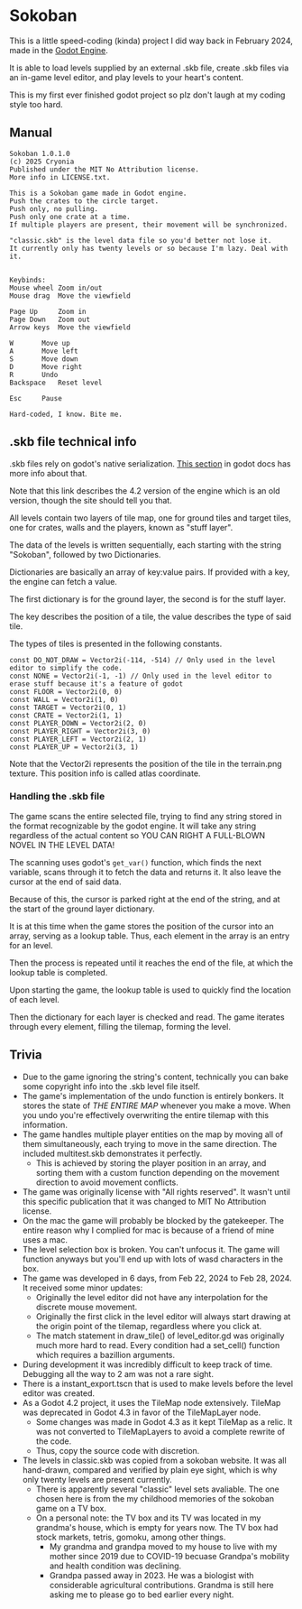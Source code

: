 # Sokoban

This is a little speed-coding (kinda) project I did way back in February 2024, made in the [Godot Engine](https://godotengine.org/).

It is able to load levels supplied by an external .skb file, create .skb files via an in-game level editor, and play levels to your heart's content.

This is my first ever finished godot project so plz don't laugh at my coding style too hard.

## Manual

```
Sokoban 1.0.1.0
(c) 2025 Cryonia
Published under the MIT No Attribution license.
More info in LICENSE.txt.

This is a Sokoban game made in Godot engine.
Push the crates to the circle target.
Push only, no pulling.
Push only one crate at a time.
If multiple players are present, their movement will be synchronized.

"classic.skb" is the level data file so you'd better not lose it.
It currently only has twenty levels or so because I'm lazy. Deal with it.


Keybinds:
Mouse wheel	Zoom in/out
Mouse drag	Move the viewfield

Page Up		Zoom in
Page Down	Zoom out
Arrow keys	Move the viewfield

W		Move up
A		Move left
S		Move down
D		Move right
R		Undo
Backspace	Reset level

Esc		Pause

Hard-coded, I know. Bite me.
```

## .skb file technical info

.skb files rely on godot's native serialization. [This section](https://docs.godotengine.org/en/4.2/tutorials/io/binary_serialization_api.html) in godot docs has more info about that.

Note that this link describes the 4.2 version of the engine which is an old version, though the site should tell you that.

All levels contain two layers of tile map, one for ground tiles and target tiles, one for crates, walls and the players, known as "stuff layer".

The data of the levels is written sequentially, each starting with the string "Sokoban", followed by two Dictionaries.

Dictionaries are basically an array of key:value pairs. If provided with a key, the engine can fetch a value.

The first dictionary is for the ground layer, the second is for the stuff layer.

The key describes the position of a tile, the value describes the type of said tile.

The types of tiles is presented in the following constants.

```
const DO_NOT_DRAW = Vector2i(-114, -514) // Only used in the level editor to simplify the code.
const NONE = Vector2i(-1, -1) // Only used in the level editor to erase stuff because it's a feature of godot
const FLOOR = Vector2i(0, 0)
const WALL = Vector2i(1, 0)
const TARGET = Vector2i(0, 1)
const CRATE = Vector2i(1, 1)
const PLAYER_DOWN = Vector2i(2, 0)
const PLAYER_RIGHT = Vector2i(3, 0)
const PLAYER_LEFT = Vector2i(2, 1)
const PLAYER_UP = Vector2i(3, 1)
```

Note that the Vector2i represents the position of the tile in the terrain.png texture. This position info is called atlas coordinate.

### Handling the .skb file

The game scans the entire selected file, trying to find any string stored in the format recognizable by the godot engine. It will take any string regardless of the actual content so YOU CAN RIGHT A FULL-BLOWN NOVEL IN THE LEVEL DATA!

The scanning uses godot's `get_var()` function, which finds the next variable, scans through it to fetch the data and returns it. It also leave the cursor at the end of said data.

Because of this, the cursor is parked right at the end of the string, and at the start of the ground layer dictionary.

It is at this time when the game stores the position of the cursor into an array, serving as a lookup table. Thus, each element in the array is an entry for an level.

Then the process is repeated until it reaches the end of the file, at which the lookup table is completed.

Upon starting the game, the lookup table is used to quickly find the location of each level.

Then the dictionary for each layer is checked and read. The game iterates through every element, filling the tilemap, forming the level.

## Trivia

- Due to the game ignoring the string's content, technically you can bake some copyright info into the .skb level file itself.
- The game's implementation of the undo function is entirely bonkers. It stores the state of *THE ENTIRE MAP* whenever you make a move. When you undo you're effectively overwriting the entire tilemap with this information.
- The game handles multiple player entities on the map by moving all of them simultaneously, each trying to move in the same direction. The included multitest.skb demonstrates it perfectly.
  - This is achieved by storing the player position in an array, and sorting them with a custom function depending on the movement direction to avoid movement conflicts.
- The game was originally license with "All rights reserved". It wasn't until this specific publication that it was changed to MIT No Attribution license.
- On the mac the game will probably be blocked by the gatekeeper. The entire reason why I complied for mac is because of a friend of mine uses a mac.
- The level selection box is broken. You can't unfocus it. The game will function anyways but you'll end up with lots of wasd characters in the box.
- The game was developed in 6 days, from Feb 22, 2024 to Feb 28, 2024. It received some minor updates:
  - Originally the level editor did not have any interpolation for the discrete mouse movement.
  - Originally the first click in the level editor will always start drawing at the origin point of the tilemap, regardless where you click at.
  - The match statement in draw_tile() of level_editor.gd was originally much more hard to read. Every condition had a set_cell() function which requires a bazillion arguments.
- During development it was incredibly difficult to keep track of time. Debugging all the way to 2 am was not a rare sight.
- There is a instant_export.tscn that is used to make levels before the level editor was created.
- As a Godot 4.2 project, it uses the TileMap node extensively. TileMap was deprecated in Godot 4.3 in favor of the TileMapLayer node.
  - Some changes was made in Godot 4.3 as it kept TileMap as a relic. It was not converted to TileMapLayers to avoid a complete rewrite of the code.
  - Thus, copy the source code with discretion.
- The levels in classic.skb was copied from a sokoban website. It was all hand-drawn, compared and verified by plain eye sight, which is why only twenty levels are present currently.
  - There is apparently several "classic" level sets avaliable. The one chosen here is from the my childhood memories of the sokoban game on a TV box.
  - On a personal note: the TV box and its TV was located in my grandma's house, which is empty for years now. The TV box had stock markets, tetris, gomoku, among other things.
    - My grandma and grandpa moved to my house to live with my mother since 2019 due to COVID-19 becuase Grandpa's mobility and health condition was declining.
    - Grandpa passed away in 2023. He was a biologist with considerable agricultural contributions. Grandma is still here asking me to please go to bed earlier every night.
